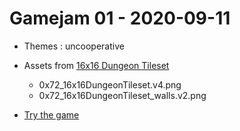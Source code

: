 # Gamejam 01 - 2020-09-11

* Themes : uncooperative

* Assets from [16x16 Dungeon Tileset](https://0x72.itch.io/16x16-dungeon-tileset)
  * 0x72_16x16DungeonTileset.v4.png
  * 0x72_16x16DungeonTileset_walls.v2.png

* [Try the game](http://vps.ffxmail.com/~laymain/thanks-for-nothing/)